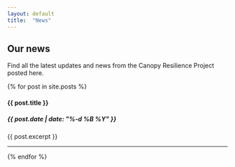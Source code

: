 ```yaml
---
layout: default
title:  "News"
---
```



<div class="container">
    <h2>Our news</h2>
    <p>Find all the latest updates and news from the Canopy Resilience Project posted here.</p>
    {% for post in site.posts %}
    <div class="row m-2">
        <div class="col-2 text-cetner"> 
            <i class="{{ post.icon }}" style="font-size:48px;color:rgba(255, 255, 255, 0.8)"></i>
        </div>
        <div class="col-10">
            <h4>{{ post.title }}</h4>
            <h5>{{ post.date | date: "%-d %B %Y" }}</h5>
            <p>{{ post.excerpt }}</p>
        </div>
        <hr>
    </div>
    {% endfor %}
</div>